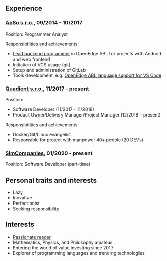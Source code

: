 ## Experience
### [ApSo s.r.o.](https://www.apso.cz/), 09/2014 - 10/2017
Position: Programmer Analyst

Responsibilities and achievements:
 
 - [Lead backend programmer](https://en.wikipedia.org/wiki/Lead_programmer) in OpenEdge ABL for projects with Android and web frontend
 - Initiation of VCS usage (git)
 - Setup and administration of GitLab
 - Tools development, e.g. [OpenEdge ABL language support for VS Code](https://marketplace.visualstudio.com/items?itemName=zvg.vscode-oeabl)

### [Quadient s.r.o.](https://www.quadient.com/), 11/2017 - present
Position:
 - Software Developer (11/2017 - 11/2018)
 - Product Owner/Delivery Manager/Project Manager (12/2018 - present)

Responsibilities and achievements:
 - Docker/Git/Linux evangelist
 - Responsible for project with manpower 40+ people (20 DEVs)

### [SimCompanies](https://www.simcompanies.com/), 01/2020 - present
Position: Software Developer (part-time)

## Personal traits and interests
 - Lazy
 - Inovative
 - Perfectionist
 - Seeking responsibility

## Interests
 - [Passionate reader](https://www.goodreads.com/user/show/54880174-v-clav-sobotka)
 - Mathematics, Physics, and Philosophy amateur
 - Entering the world of value investing since 2017
 - Explorer of programming languages and trending technologies
